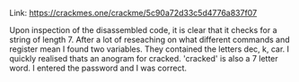 Link: https://crackmes.one/crackme/5c90a72d33c5d4776a837f07

Upon inspection of the disassembled code, it is clear that it checks for a
string of length 7. After a lot of reseaching on what different commands
and register mean I found two variables. They contained the letters dec, k, car. 
I quickly realised thats an anogram for cracked. 'cracked' is also a 7 letter
word. I entered the password and I was correct.